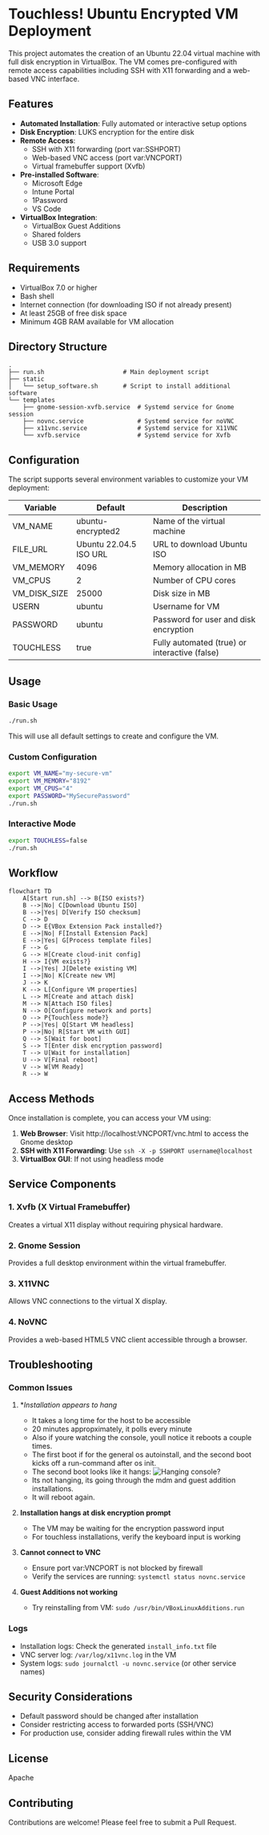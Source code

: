 # Touchless! Ubuntu Encrypted VM Deployment

This project automates the creation of an Ubuntu 22.04 virtual machine with full disk encryption in VirtualBox. The VM comes pre-configured with remote access capabilities including SSH with X11 forwarding and a web-based VNC interface.

## Features

- **Automated Installation**: Fully automated or interactive setup options
- **Disk Encryption**: LUKS encryption for the entire disk
- **Remote Access**:
  - SSH with X11 forwarding (port var:SSHPORT)
  - Web-based VNC access (port var:VNCPORT)
  - Virtual framebuffer support (Xvfb)
- **Pre-installed Software**:
  - Microsoft Edge
  - Intune Portal
  - 1Password
  - VS Code
- **VirtualBox Integration**:
  - VirtualBox Guest Additions
  - Shared folders
  - USB 3.0 support

## Requirements

- VirtualBox 7.0 or higher
- Bash shell
- Internet connection (for downloading ISO if not already present)
- At least 25GB of free disk space
- Minimum 4GB RAM available for VM allocation

## Directory Structure

```
.
├── run.sh                      # Main deployment script
├── static
│   └── setup_software.sh       # Script to install additional software
└── templates
    ├── gnome-session-xvfb.service  # Systemd service for Gnome session
    ├── novnc.service               # Systemd service for noVNC
    ├── x11vnc.service              # Systemd service for X11VNC
    └── xvfb.service                # Systemd service for Xvfb
```

## Configuration

The script supports several environment variables to customize your VM deployment:

| Variable       | Default               | Description                               |
|----------------|------------------------|-------------------------------------------|
| VM_NAME        | ubuntu-encrypted2      | Name of the virtual machine               |
| FILE_URL       | Ubuntu 22.04.5 ISO URL | URL to download Ubuntu ISO                |
| VM_MEMORY      | 4096                   | Memory allocation in MB                   |
| VM_CPUS        | 2                      | Number of CPU cores                       |
| VM_DISK_SIZE   | 25000                  | Disk size in MB                           |
| USERN          | ubuntu                 | Username for VM                           |
| PASSWORD       | ubuntu                 | Password for user and disk encryption     |
| TOUCHLESS      | true                   | Fully automated (true) or interactive (false) |

## Usage

### Basic Usage

```bash
./run.sh
```

This will use all default settings to create and configure the VM.

### Custom Configuration

```bash
export VM_NAME="my-secure-vm"
export VM_MEMORY="8192"
export VM_CPUS="4"
export PASSWORD="MySecurePassword"
./run.sh
```

### Interactive Mode

```bash
export TOUCHLESS=false
./run.sh
```

## Workflow

```mermaid
flowchart TD
    A[Start run.sh] --> B{ISO exists?}
    B -->|No| C[Download Ubuntu ISO]
    B -->|Yes| D[Verify ISO checksum]
    C --> D
    D --> E{VBox Extension Pack installed?}
    E -->|No| F[Install Extension Pack]
    E -->|Yes| G[Process template files]
    F --> G
    G --> H[Create cloud-init config]
    H --> I{VM exists?}
    I -->|Yes| J[Delete existing VM]
    I -->|No| K[Create new VM]
    J --> K
    K --> L[Configure VM properties]
    L --> M[Create and attach disk]
    M --> N[Attach ISO files]
    N --> O[Configure network and ports]
    O --> P{Touchless mode?}
    P -->|Yes| Q[Start VM headless]
    P -->|No| R[Start VM with GUI]
    Q --> S[Wait for boot]
    S --> T[Enter disk encryption password]
    T --> U[Wait for installation]
    U --> V[Final reboot]
    V --> W[VM Ready]
    R --> W
```

## Access Methods

Once installation is complete, you can access your VM using:

1. **Web Browser**: Visit http://localhost:VNCPORT/vnc.html to access the Gnome desktop
2. **SSH with X11 Forwarding**: Use `ssh -X -p SSHPORT username@localhost`
3. **VirtualBox GUI**: If not using headless mode

## Service Components

### 1. Xvfb (X Virtual Framebuffer)
Creates a virtual X11 display without requiring physical hardware.

### 2. Gnome Session
Provides a full desktop environment within the virtual framebuffer.

### 3. X11VNC
Allows VNC connections to the virtual X display.

### 4. NoVNC
Provides a web-based HTML5 VNC client accessible through a browser.

## Troubleshooting

### Common Issues

1. **Installation appears to hang*
   - It takes a long time for the host to be accessible
   - 20 minutes appropximately, it polls every minute
   - Also if youre watching the console, youll notice it reboots a couple times.
   - The first boot if for the general os autoinstall, and the second boot kicks off a run-command after os init.
   - The second boot looks like it hangs:
      ![Hanging console?](pics/Screenshot_2025-04-22_01-15-19.png)
   - Its not hanging, its going through the mdm and guest addition installations.
   - It will reboot again.

2. **Installation hangs at disk encryption prompt**
   - The VM may be waiting for the encryption password input
   - For touchless installations, verify the keyboard input is working

3. **Cannot connect to VNC**
   - Ensure port var:VNCPORT is not blocked by firewall
   - Verify the services are running: `systemctl status novnc.service`

4. **Guest Additions not working**
   - Try reinstalling from VM: `sudo /usr/bin/VBoxLinuxAdditions.run`

### Logs

- Installation logs: Check the generated `install_info.txt` file
- VNC server log: `/var/log/x11vnc.log` in the VM
- System logs: `sudo journalctl -u novnc.service` (or other service names)

## Security Considerations

- Default password should be changed after installation
- Consider restricting access to forwarded ports (SSH/VNC)
- For production use, consider adding firewall rules within the VM

## License

Apache

## Contributing

Contributions are welcome! Please feel free to submit a Pull Request.

